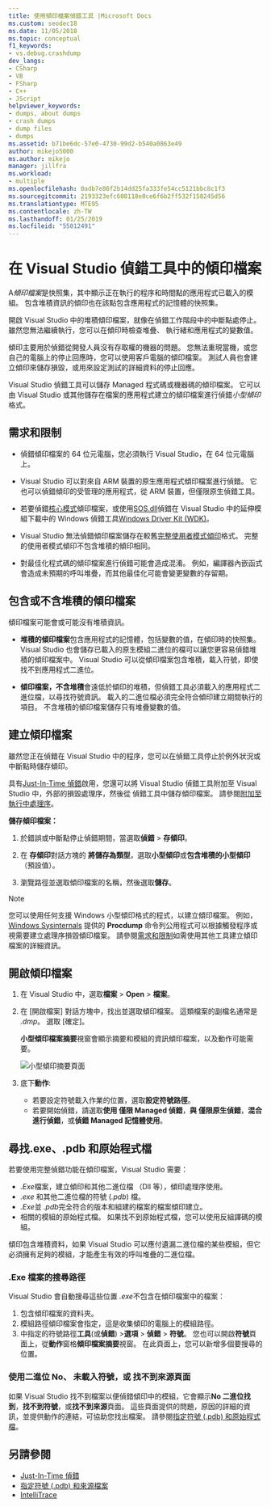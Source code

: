 ```yaml
---
title: 使用傾印檔案偵錯工具 |Microsoft Docs
ms.custom: seodec18
ms.date: 11/05/2018
ms.topic: conceptual
f1_keywords:
- vs.debug.crashdump
dev_langs:
- CSharp
- VB
- FSharp
- C++
- JScript
helpviewer_keywords:
- dumps, about dumps
- crash dumps
- dump files
- dumps
ms.assetid: b71be6dc-57e0-4730-99d2-b540a0863e49
author: mikejo5000
ms.author: mikejo
manager: jillfra
ms.workload:
- multiple
ms.openlocfilehash: 0adb7e86f2b14dd25fa333fe54cc5121bbc8c1f3
ms.sourcegitcommit: 2193323efc608118e0ce6f6b2ff532f158245d56
ms.translationtype: MTE95
ms.contentlocale: zh-TW
ms.lasthandoff: 01/25/2019
ms.locfileid: "55012491"
---
```

# <a name="dump-files-in-the-visual-studio-debugger"></a>在 Visual Studio 偵錯工具中的傾印檔案

<a name="BKMK_What_is_a_dump_file_"></a> A*傾印檔案*是快照集，其中顯示正在執行的程序和時間點的應用程式已載入的模組。 包含堆積資訊的傾印也在該點包含應用程式的記憶體的快照集。 

開啟 Visual Studio 中的堆積傾印檔案，就像在偵錯工作階段中的中斷點處停止。 雖然您無法繼續執行，您可以在傾印時檢查堆疊、 執行緒和應用程式的變數值。

傾印主要用於偵錯從開發人員沒有存取權的機器的問題。 您無法重現當機，或您自己的電腦上的停止回應時，您可以使用客戶電腦的傾印檔案。 測試人員也會建立傾印來儲存損毀，或用來設定測試的詳細資料的停止回應。 

Visual Studio 偵錯工具可以儲存 Managed 程式碼或機器碼的傾印檔案。 它可以由 Visual Studio 或其他儲存在檔案的應用程式建立的傾印檔案進行偵錯*小型傾印*格式。

##  <a name="BKMK_Requirements_and_limitations"></a> 需求和限制

-   偵錯傾印檔案的 64 位元電腦，您必須執行 Visual Studio，在 64 位元電腦上。

-   Visual Studio 可以對來自 ARM 裝置的原生應用程式傾印檔案進行偵錯。 它也可以偵錯傾印的受管理的應用程式，從 ARM 裝置，但僅限原生偵錯工具。

-   若要偵錯[核心模式](/windows-hardware/drivers/debugger/kernel-mode-dump-files)傾印檔案，或使用[SOS.dll](/dotnet/framework/tools/sos-dll-sos-debugging-extension)偵錯在 Visual Studio 中的延伸模組下載中的 Windows 偵錯工具[Windows Driver Kit (WDK)](/windows-hardware/drivers/download-the-wdk)。

-   Visual Studio 無法偵錯傾印檔案儲存在較舊[完整使用者模式傾印](/windows/desktop/wer/collecting-user-mode-dumps)格式。 完整的使用者模式傾印不包含堆積的傾印相同。

-   對最佳化程式碼的傾印檔案進行偵錯可能會造成混淆。 例如，編譯器內嵌函式會造成未預期的呼叫堆疊，而其他最佳化可能會變更變數的存留期。

##  <a name="BKMK_Dump_files__with_or_without_heaps"></a> 包含或不含堆積的傾印檔案

傾印檔案可能會或可能沒有堆積資訊。

-   **堆積的傾印檔案**包含應用程式的記憶體，包括變數的值，在傾印時的快照集。 Visual Studio 也會儲存已載入的原生模組二進位的檔可以讓您更容易偵錯堆積的傾印檔案中。 Visual Studio 可以從傾印檔案包含堆積，載入符號，即使找不到應用程式二進位。 

-   **傾印檔案，不含堆積**會遠低於傾印的堆積，但偵錯工具必須載入的應用程式二進位檔，以尋找符號資訊。 載入的二進位檔必須完全符合傾印建立期間執行的項目。 不含堆積的傾印檔案儲存只有堆疊變數的值。

##  <a name="BKMK_Create_a_dump_file"></a> 建立傾印檔案

雖然您正在偵錯在 Visual Studio 中的程序，您可以在偵錯工具停止於例外狀況或中斷點時儲存傾印。 

具有[Just-In-Time 偵錯](../debugger/just-in-time-debugging-in-visual-studio.md)啟用，您還可以將 Visual Studio 偵錯工具附加至 Visual Studio 中，外部的損毀處理序，然後從 偵錯工具中儲存傾印檔案。 請參閱[附加至執行中處理序](../debugger/attach-to-running-processes-with-the-visual-studio-debugger.md)。

**儲存傾印檔案：**

1. 於錯誤或中斷點停止偵錯期間，當選取**偵錯** > **存傾印**。 

1. 在 **存傾印**對話方塊的 **將儲存為類型**，選取**小型傾印**或**包含堆積的小型傾印**（預設值）。

1. 瀏覽路徑並選取傾印檔案的名稱，然後選取**儲存**。 

>[!NOTE]
>您可以使用任何支援 Windows 小型傾印格式的程式，以建立傾印檔案。 例如，[Windows Sysinternals](http://technet.microsoft.com/sysinternals/default) 提供的 **Procdump** 命令列公用程式可以根據觸發程序或視需要建立處理序損毀傾印檔案。 請參閱[需求和限制](../debugger/using-dump-files.md#BKMK_Requirements_and_limitations)如需使用其他工具建立傾印檔案的詳細資訊。

##  <a name="BKMK_Open_a_dump_file"></a> 開啟傾印檔案

1. 在 Visual Studio 中，選取**檔案** > **Open** > **檔案**。

1. 在 [開啟檔案] 對話方塊中，找出並選取傾印檔案。 這類檔案的副檔名通常是 *.dmp*。 選取 [確定]。

   **小型傾印檔案摘要**視窗會顯示摘要和模組的資訊傾印檔案，以及動作可能需要。

   ![小型傾印摘要頁面](../debugger/media/dbg_dump_summarypage.png "小型傾印摘要頁面")

1. 底下**動作**:
   - 若要設定符號載入作業的位置，選取**設定符號路徑**。
   - 若要開始偵錯，請選取**使用 僅限 Managed 偵錯**，**與 僅限原生偵錯**，**混合進行偵錯**，或**偵錯 Managed 記憶體使用**。

##  <a name="BKMK_Find_binaries__symbol___pdb__files__and_source_files"></a> 尋找.exe、.pdb 和原始程式檔

若要使用完整偵錯功能在傾印檔案，Visual Studio 需要：

- *.Exe*檔案，建立傾印和其他二進位檔 （Dll 等），傾印處理序使用。
- *.exe* 和其他二進位檔的符號 (*.pdb*) 檔。
- *.Exe*並 *.pdb*完全符合的版本和組建的檔案的檔案傾印建立。
- 相關的模組的原始程式檔。 如果找不到原始程式檔，您可以使用反組譯碼的模組。

傾印包含堆積資料，如果 Visual Studio 可以應付遺漏二進位檔的某些模組，但它必須擁有足夠的模組，才能產生有效的呼叫堆疊的二進位檔。 

### <a name="search-paths-for-exe-files"></a>.Exe 檔案的搜尋路徑

Visual Studio 會自動搜尋這些位置 *.exe*不包含在傾印檔案中的檔案：

1. 包含傾印檔案的資料夾。
2. 模組路徑傾印檔案會指定，這是收集傾印的電腦上的模組路徑。
3. 中指定的符號路徑**工具**(或**偵錯**) >**選項** > **偵錯** >  **符號**。 您也可以開啟**符號**頁面上，從**動作**窗格**傾印檔案摘要**視窗。 在此頁面上，您可以新增多個要搜尋的位置。

### <a name="use-the-no-binary-no-symbols-or-no-source-found-pages"></a>使用二進位 No、 未載入符號，或 找不到來源頁面

如果 Visual Studio 找不到檔案以便偵錯傾印中的模組，它會顯示**No 二進位找到**，**找不到符號**，或**找不到來源**頁面。 這些頁面提供的問題，原因的詳細的資訊，並提供動作的連結，可協助您找出檔案。 請參閱[指定符號 (.pdb) 和原始程式檔](../debugger/specify-symbol-dot-pdb-and-source-files-in-the-visual-studio-debugger.md)。

## <a name="see-also"></a>另請參閱

- [Just-In-Time 偵錯](../debugger/just-in-time-debugging-in-visual-studio.md)
- [指定符號 (.pdb) 和來源檔案](../debugger/specify-symbol-dot-pdb-and-source-files-in-the-visual-studio-debugger.md)
- [IntelliTrace](../debugger/intellitrace.md)